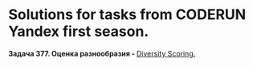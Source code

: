 # Solutions for tasks from CODERUN Yandex first season.
<div></div>
<div><b>Задача 377. Оценка разнообразия - </b> <a href="https://coderun.yandex.ru/seasons/first_2023/tracks/backend/problem/diversity-scoring" target="_blank">Diversity Scoring.</a></div>


